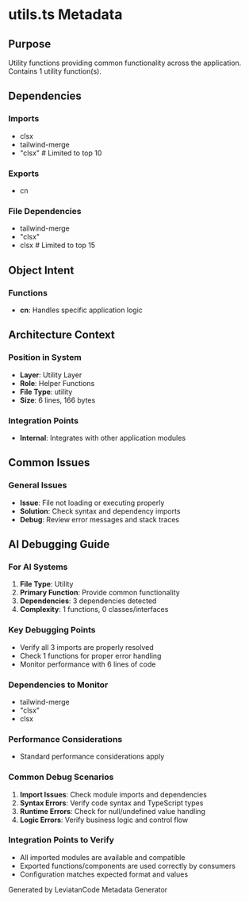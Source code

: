 # utils.ts Metadata

## Purpose
Utility functions providing common functionality across the application. Contains 1 utility function(s).

## Dependencies

### Imports
- clsx
- tailwind-merge
- "clsx"  # Limited to top 10

### Exports
- cn

### File Dependencies
- tailwind-merge
- "clsx"
- clsx  # Limited to top 15

## Object Intent

### Functions
- **cn**: Handles specific application logic


## Architecture Context

### Position in System
- **Layer**: Utility Layer
- **Role**: Helper Functions
- **File Type**: utility
- **Size**: 6 lines, 166 bytes

### Integration Points
- **Internal**: Integrates with other application modules

## Common Issues

### General Issues
- **Issue**: File not loading or executing properly
- **Solution**: Check syntax and dependency imports
- **Debug**: Review error messages and stack traces

## AI Debugging Guide

### For AI Systems
1. **File Type**: Utility
2. **Primary Function**: Provide common functionality
3. **Dependencies**: 3 dependencies detected
4. **Complexity**: 1 functions, 0 classes/interfaces

### Key Debugging Points
- Verify all 3 imports are properly resolved
- Check 1 functions for proper error handling
- Monitor performance with 6 lines of code

### Dependencies to Monitor
- tailwind-merge
- "clsx"
- clsx

### Performance Considerations
- Standard performance considerations apply

### Common Debug Scenarios
1. **Import Issues**: Check module imports and dependencies
2. **Syntax Errors**: Verify code syntax and TypeScript types
3. **Runtime Errors**: Check for null/undefined value handling
4. **Logic Errors**: Verify business logic and control flow

### Integration Points to Verify
- All imported modules are available and compatible
- Exported functions/components are used correctly by consumers
- Configuration matches expected format and values

Generated by LeviatanCode Metadata Generator
